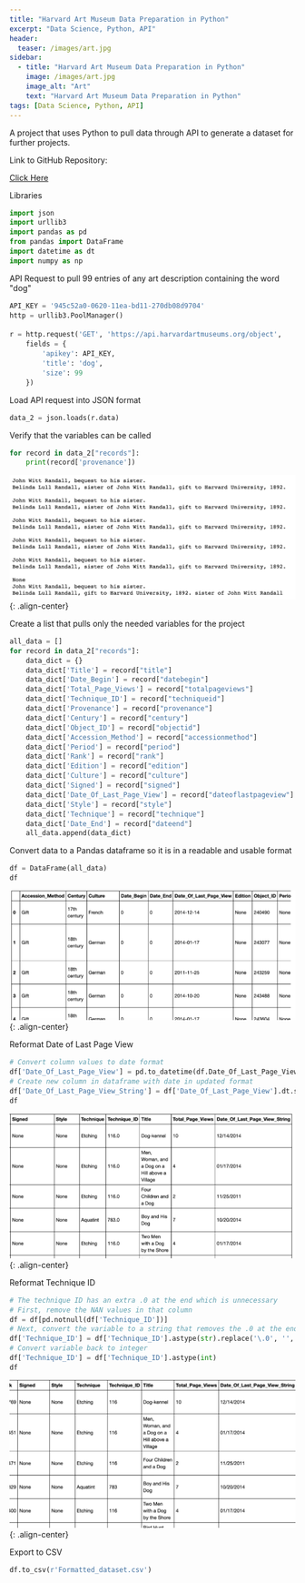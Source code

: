 ```yaml
---
title: "Harvard Art Museum Data Preparation in Python"
excerpt: "Data Science, Python, API"
header:
  teaser: /images/art.jpg
sidebar:
  - title: "Harvard Art Museum Data Preparation in Python"
    image: /images/art.jpg
    image_alt: "Art"
    text: "Harvard Art Museum Data Preparation in Python"
tags: [Data Science, Python, API]
---
```

A project that uses Python to pull data through API to generate a dataset for further projects.

Link to GitHub Repository:

[Click Here](https://github.com/davidsuffolk/Harvard-Art-Museum-Data-Preparation)

Libraries
```python
import json
import urllib3
import pandas as pd
from pandas import DataFrame
import datetime as dt
import numpy as np
```

API Request to pull 99 entries of any art description containing the word "dog"

```python
API_KEY = '945c52a0-0620-11ea-bd11-270db08d9704'
http = urllib3.PoolManager()

r = http.request('GET', 'https://api.harvardartmuseums.org/object',
    fields = {
        'apikey': API_KEY,
        'title': 'dog',
        'size': 99
    })
```

Load API request into JSON format

```python
data_2 = json.loads(r.data)
```

Verify that the variables can be called
```python
for record in data_2["records"]:
    print(record['provenance'])
```
![image-center](/images/Harvard_output01.png){: .align-center}

Create a list that pulls only the needed variables for the project

```python
all_data = []
for record in data_2["records"]:
    data_dict = {}
    data_dict['Title'] = record["title"]
    data_dict['Date_Begin'] = record["datebegin"]
    data_dict['Total_Page_Views'] = record["totalpageviews"]
    data_dict['Technique_ID'] = record["techniqueid"]
    data_dict['Provenance'] = record["provenance"]
    data_dict['Century'] = record["century"]
    data_dict['Object_ID'] = record["objectid"]
    data_dict['Accession_Method'] = record["accessionmethod"]
    data_dict['Period'] = record["period"]
    data_dict['Rank'] = record["rank"]
    data_dict['Edition'] = record["edition"]
    data_dict['Culture'] = record["culture"]
    data_dict['Signed'] = record["signed"]
    data_dict['Date_Of_Last_Page_View'] = record["dateoflastpageview"]
    data_dict['Style'] = record["style"]
    data_dict['Technique'] = record["technique"]
    data_dict['Date_End'] = record["dateend"]
    all_data.append(data_dict)
  ```

Convert data to a Pandas dataframe so it is in a readable and usable format

```python
df = DataFrame(all_data)
df
```
![image-center](/images/Harvard_output02.png){: .align-center}

Reformat Date of Last Page View
```python
# Convert column values to date format
df['Date_Of_Last_Page_View'] = pd.to_datetime(df.Date_Of_Last_Page_View)
# Create new column in dataframe with date in updated format
df['Date_Of_Last_Page_View_String'] = df['Date_Of_Last_Page_View'].dt.strftime('%m/%d/%Y')
df
```
![image-center](/images/Harvard_output03.png){: .align-center}

Reformat Technique ID
```python
# The technique ID has an extra .0 at the end which is unnecessary
# First, remove the NAN values in that column
df = df[pd.notnull(df['Technique_ID'])]
# Next, convert the variable to a string that removes the .0 at the end
df['Technique_ID'] = df['Technique_ID'].astype(str).replace('\.0', '', regex=True)
# Convert variable back to integer
df['Technique_ID'] = df['Technique_ID'].astype(int)
df
```
![image-center](/images/Harvard_output04.png){: .align-center}

Export to CSV
```python
df.to_csv(r'Formatted_dataset.csv')
```
